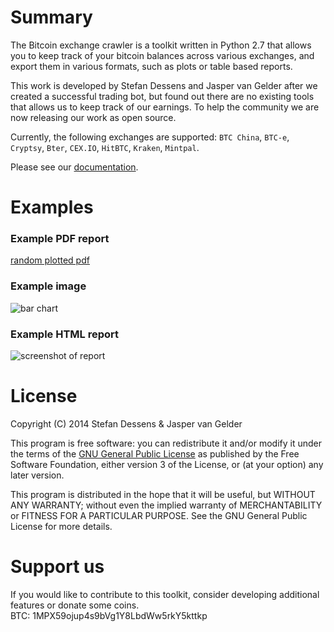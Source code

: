 # Summary 

The Bitcoin exchange crawler is a toolkit written in Python 2.7 that allows you to keep track of your bitcoin balances across various exchanges, and export them in various formats, such as plots or table based reports.

This work is developed by Stefan Dessens and Jasper van Gelder after we created a successful trading bot, but found out there are no existing tools that allows us to keep track of our earnings. To help the community we are now releasing our work as open source.

Currently, the following exchanges are supported: `BTC China`, `BTC-e`, `Cryptsy`, `Bter`, `CEX.IO`, `HitBTC`, `Kraken`, `Mintpal`.


Please see our [documentation](/../../wiki).

# Examples

### Example PDF report
[random plotted pdf](/../../wiki/images/random-plotting.pdf)

### Example image
![bar chart](/../../wiki/images/bar-totals-7.png)

### Example HTML report

![screenshot of report](/../../wiki/images/htmlreport.png?raw=true)

# License

Copyright (C) 2014 Stefan Dessens & Jasper van Gelder 

This program is free software: you can redistribute it and/or modify
it under the terms of the [GNU General Public License](http://www.gnu.org/copyleft/gpl.html) as published by
the Free Software Foundation, either version 3 of the License, or
(at your option) any later version.

This program is distributed in the hope that it will be useful,
but WITHOUT ANY WARRANTY; without even the implied warranty of
MERCHANTABILITY or FITNESS FOR A PARTICULAR PURPOSE.  See the
GNU General Public License for more details.


# Support us
If you would like to contribute to this toolkit, consider developing additional features or donate some coins.  
BTC: 1MPX59ojup4s9bVg1Y8LbdWw5rkY5kttkp


